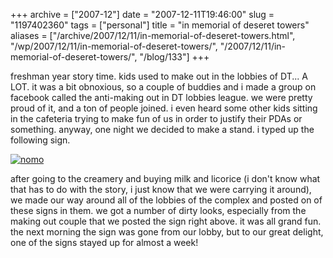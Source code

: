 +++
archive = ["2007-12"]
date = "2007-12-11T19:46:00"
slug = "1197402360"
tags = ["personal"]
title = "in memorial of deseret towers"
aliases = ["/archive/2007/12/11/in-memorial-of-deseret-towers.html", "/wp/2007/12/11/in-memorial-of-deseret-towers/", "/2007/12/11/in-memorial-of-deseret-towers/", "/blog/133"]
+++

freshman year story time. kids used to make out in the lobbies of DT...
A LOT. it was a bit obnoxious, so a couple of buddies and i made a group
on facebook called the anti-making out in DT lobbies league. we were
pretty proud of it, and a ton of people joined. i even heard some other
kids sitting in the cafeteria trying to make fun of us in order to justify
their PDAs or something. anyway, one night we decided to make a stand.
i typed up the following sign.

[![nomo][1]][2]

after going to the creamery and buying milk and licorice (i don't know
what that has to do with the story, i just know that we were carrying it
around), we made our way around all of the lobbies of the complex and
posted on of these signs in them. we got a number of dirty looks,
especially from the making out couple that we posted the sign right above.
it was all grand fun. the next morning the sign was gone from our lobby,
but to our great delight, one of the signs stayed up for almost a week!

[1]: http://farm3.static.flickr.com/2511/4082386920_f74f03eb6b.jpg
[2]: http://www.flickr.com/photos/rjbismark90/4082386920/ (nomo by ryanallanjohnson, on Flickr)

